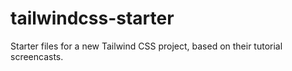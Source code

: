 # tailwindcss-starter
 Starter files for a new Tailwind CSS project, based on their tutorial screencasts.
